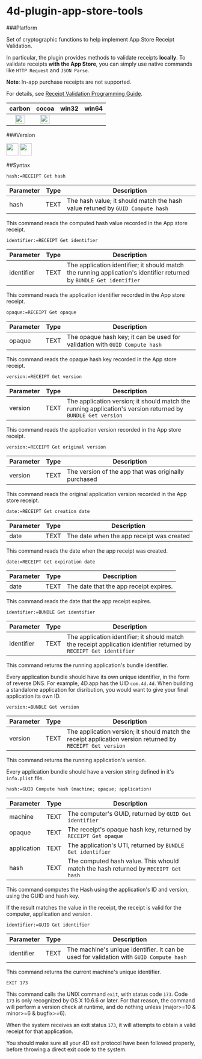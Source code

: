 # 4d-plugin-app-store-tools

###Platform

Set of cryptographic functions to help implement App Store Receipt Validation.

In particular, the plugin provides methods to validate receipts __locally__. To validate receipts __with the App Store__, you can simply use native commands like ``HTTP Request`` and ``JSON Parse``.

**Note**: In-app purchase receipts are not supported.

For details, see [Receipt Validation Programming Guide](https://developer.apple.com/library/content/releasenotes/General/ValidateAppStoreReceipt/Introduction.html).

| carbon | cocoa | win32 | win64 |
|:------:|:-----:|:---------:|:---------:|
|<img src="https://cloud.githubusercontent.com/assets/1725068/22371562/1b091f0a-e4db-11e6-8458-8653954a7cce.png" width="24" height="24" />|<img src="https://cloud.githubusercontent.com/assets/1725068/22371562/1b091f0a-e4db-11e6-8458-8653954a7cce.png" width="24" height="24" />|||

###Version

<img src="https://cloud.githubusercontent.com/assets/1725068/18940649/21945000-8645-11e6-86ed-4a0f800e5a73.png" width="32" height="32" /> <img src="https://cloud.githubusercontent.com/assets/1725068/18940648/2192ddba-8645-11e6-864d-6d5692d55717.png" width="32" height="32" />

##Syntax

```
hash:=RECEIPT Get hash
```

Parameter|Type|Description
------------|------|----
hash|TEXT|The hash value; it should match the hash value retuned by ``GUID Compute hash``

This command reads the computed hash value recorded in the App store receipt.

```
identifier:=RECEIPT Get identifier
```

Parameter|Type|Description
------------|------|----
identifier |TEXT|The application identifier; it should match the running application's identifier returned by ``BUNDLE Get identifier``

This command reads the application identifier recorded in the App store receipt.

```
opaque:=RECEIPT Get opaque
```

Parameter|Type|Description
------------|------|----
opaque |TEXT|The opaque hash key; it can be used for validation with ``GUID Compute hash``

This command reads the opaque hash key recorded in the App store receipt.

```
version:=RECEIPT Get version
```

Parameter|Type|Description
------------|------|----
version  |TEXT|The application version; it should match the running application's version returned by ``BUNDLE Get version``

This command reads the application version recorded in the App store receipt.

```
version:=RECEIPT Get original version
```

Parameter|Type|Description
------------|------|----
version  |TEXT|The version of the app that was originally purchased

This command reads the original application version recorded in the App store receipt.

```
date:=RECEIPT Get creation date
```

Parameter|Type|Description
------------|------|----
date  |TEXT|The date when the app receipt was created

This command reads the date when the app receipt was created.

```
date:=RECEIPT Get expiration date
```

Parameter|Type|Description
------------|------|----
date  |TEXT|The date that the app receipt expires.

This command reads the date that the app receipt expires.


```
identifier:=BUNDLE Get identifier
```

Parameter|Type|Description
------------|------|----
identifier   |TEXT|The application identifier; it should match the receipt application identifier returned by ``RECEIPT Get identifier``

This command returns the running application's bundle identifier.

Every application bundle should have its own unique identifier, in the form of reverse DNS. For example, 4D.app has the UID ``com.4d.4d``. When building a standalone application for disribution, you would want to give your final application its own ID.

```
version:=BUNDLE Get version
```

Parameter|Type|Description
------------|------|----
version    |TEXT|The application version; it should match the receipt application version returned by ``RECEIPT Get version``

This command returns the running application's version.

Every application bundle should have a version string defined in it's ``info.plist`` file.

```
hash:=GUID Compute hash (machine; opaque; application)
```

Parameter|Type|Description
------------|------|----
machine|TEXT|The computer's GUID, returned by ``GUID Get identifier``
opaque|TEXT|The receipt's opaque hash key, returned by ``RECEIPT Get opaque``
application|TEXT|The application's UTI, returned by ``BUNDLE Get identifier``
hash |TEXT|The computed hash value. This whould match the hash returned by ``RECEIPT Get hash``

This command computes the Hash using the application's ID and version, using the GUID and hash key. 

If the result matches the value in the receipt, the receipt is valid for the computer, application and version.

```
identifier:=GUID Get identifier
```

Parameter|Type|Description
------------|------|----
identifier |TEXT|The machine's unique identifier. It can be used for validation with ``GUID Compute hash``

This command returns the current machine's unique identifier.

```
EXIT 173
```

This command calls the UNIX command ``exit``, with status code ``173``. Code ``173`` is only recognized by OS X 10.6.6 or later. For that reason, the command will perform a version check at runtime, and do nothing unless (major>=10 & minor>=6 & bugfix>=6).

When the system receives an exit status ``173``, it will attempts to obtain a valid receipt for that application.

You should make sure all your 4D exit protocol have been followed properly, before throwing a direct exit code to the system.

